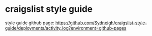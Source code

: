 # craigslist style guide
 style guide
github page: https://github.com/Sydneigh/craigslist-style-guide/deployments/activity_log?environment=github-pages
